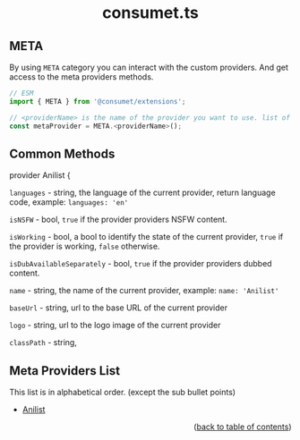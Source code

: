 <h1 align="center">consumet.ts</h1>

<h2>META</h2>

By using `META` category you can interact with the custom providers. And get access to the meta providers methods.

```ts
// ESM
import { META } from '@consumet/extensions';

// <providerName> is the name of the provider you want to use. list of the proivders is below.
const metaProvider = META.<providerName>();
```

## Common Methods

provider Anilist {

`languages` - string, the language of the current provider, return language code, example: `languages: 'en'`

`isNSFW` - bool, `true` if the provider providers NSFW content.

`isWorking` - bool, a bool to identify the state of the current provider, `true` if the provider is working, `false` otherwise.

`isDubAvailableSeparately` - bool, `true` if the provider providers dubbed content.

`name` - string, the name of the current provider, example: `name: 'Anilist'`

`baseUrl` - string, url to the base URL of the current provider

`logo` - string, url to the logo image of the current provider

`classPath` - string,

## Meta Providers List

This list is in alphabetical order. (except the sub bullet points)

- [Anilist](../providers/anilist.md)

<p align="end">(<a href="https://github.com/consumet/extensions/blob/master/docs">back to table of contents</a>)</p>
